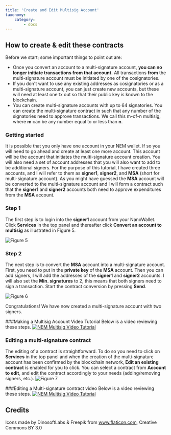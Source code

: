 ```yaml
---
title: 'Create and Edit Multisig Account'
taxonomy:
    category:
        - docs
---
```


## How to create & edit these contracts
 
Before we start; some important things to point out are:
- Once you convert an account to a multi-signature account, **you can no longer initiate transactions from that account.** All transactions **from** the multi-signature account must be initiated by one of the cosignatories.
- If you don't want to use any existing addresses as cosignatories or as a multi-signature account, you can just create new accounts, but these will need at least one tx out so that their public key is known to the blockchain.
- You can create multi-signature accounts with up to 64 signatories. You can create the multi-signature contract in such that any number of the signatories need to approve transactions. We call this m-of-n multisig, where **m** can be any number equal to or less than **n**. 
 
### Getting started
It is possible that you only have one account in your NEM wallet. If so you will need to go ahead and create at least one more account. This account will be the account that initiates the multi-signature account creation. You will also need a set of account addresses that you will also want to add to be additional signers. For the purpose of this tutorial, I have created three accounts, and I will refer to them as **signer1**, **signer2**, and **MSA** (short for multi-signature account). As you might have guessed the **MSA** account will be converted to the multi-signature account and I will form a contract such that the **signer1** and **signer2** accounts both need to approve expenditures from the **MSA** account.
 
### Step 1
The first step is to login into the **signer1** account from your NanoWallet. Click **Services** in the top panel and thereafter click **Convert an account to multisig** as illustrated in Figure 5.
 
![Figure 5](http://i.imgur.com/SIkDx0b.png)
 
### Step 2
The next step is to convert the **MSA** account into a multi-signature account. First, you need to put in the **private key** of the **MSA** account. Then you can add signers, I will add the addresses of the **signer1** and **signer2** accounts. I will also set the **Min. signatures** to 2, this means that both signers need to sign a transaction. Start the contract conversion by pressing **Send**.
 
![Figure 6](http://i.imgur.com/TCMOK3m.png)
 
Congratulations! We have now created a multi-signature account with two signers.
 
###Making a Multisig Account Video Tutorial
Below is a video reviewing these steps. 
[![NEM Multisig Video Tutorial](https://s25.postimg.org/pz35w7lu7/mutlisigplay.png)](https://www.youtube.com/watch?v=cLWLqRIXHNk&feature=youtu.be)
 
### Editing a multi-signature contract
The editing of a contract is straightforward. To do so you need to click on **Services** in the top panel and when the creation of the multi-signature account has been confirmed by the blockchain network, **Edit an existing contract** is enabled for you to click. You can select a contract from **Account to edit**, and edit the contract accordingly to your needs (adding/removing signers, etc.). 
![Figure 7](http://i.imgur.com/gXHgssy.png)

###Editing a Multi-signature contract video 
Below is a video reviewing these steps. 
[![NEM Multisig Video Tutorial](https://s9.postimg.org/ick598exb/Screen_Shot_2017-06-25_at_10.44.27_PM.png)](https://youtu.be/VfawLVWyFho)


## Credits
Icons made by DinosoftLabs & Freepik from www.flaticon.com, Creative Commons BY 3.0
